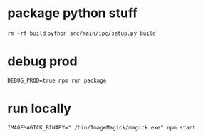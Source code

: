 # package python stuff

`rm -rf build`
`python src/main/ipc/setup.py build`

# debug prod

`DEBUG_PROD=true npm run package`

# run locally

`IMAGEMAGICK_BINARY="./bin/ImageMagick/magick.exe" npm start`
